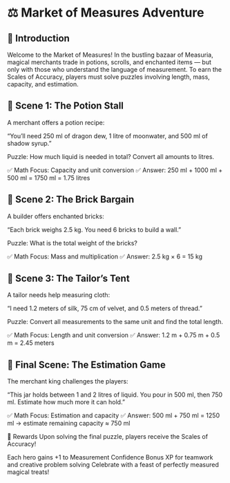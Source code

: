 # ⚖️ Market of Measures Adventure
## 📘 Introduction
Welcome to the Market of Measures! In the bustling bazaar of Measuria, magical merchants trade in potions, scrolls, and enchanted items — but only with those who understand the language of measurement.
To earn the Scales of Accuracy, players must solve puzzles involving length, mass, capacity, and estimation.

## 🧪 Scene 1: The Potion Stall
A merchant offers a potion recipe:

“You’ll need 250 ml of dragon dew, 1 litre of moonwater, and 500 ml of shadow syrup.”

Puzzle:
How much liquid is needed in total?
Convert all amounts to litres.

✅ Math Focus: Capacity and unit conversion
✅ Answer: 250 ml + 1000 ml + 500 ml = 1750 ml = 1.75 litres

## 🧱 Scene 2: The Brick Bargain
A builder offers enchanted bricks:

“Each brick weighs 2.5 kg. You need 6 bricks to build a wall.”

Puzzle:
What is the total weight of the bricks?

✅ Math Focus: Mass and multiplication
✅ Answer: 2.5 kg × 6 = 15 kg

## 📏 Scene 3: The Tailor’s Tent
A tailor needs help measuring cloth:

“I need 1.2 meters of silk, 75 cm of velvet, and 0.5 meters of thread.”

Puzzle:
Convert all measurements to the same unit and find the total length.

✅ Math Focus: Length and unit conversion
✅ Answer: 1.2 m + 0.75 m + 0.5 m = 2.45 meters

## 🧠 Final Scene: The Estimation Game
The merchant king challenges the players:

“This jar holds between 1 and 2 litres of liquid.
You pour in 500 ml, then 750 ml.
Estimate how much more it can hold.”

✅ Math Focus: Estimation and capacity
✅ Answer: 500 ml + 750 ml = 1250 ml → estimate remaining capacity ≈ 750 ml

🎁 Rewards
Upon solving the final puzzle, players receive the Scales of Accuracy!

Each hero gains +1 to Measurement Confidence
Bonus XP for teamwork and creative problem solving
Celebrate with a feast of perfectly measured magical treats!
